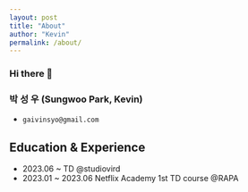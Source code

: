 ```yaml
---
layout: post
title: "About"
author: "Kevin"
permalink: /about/
---
```


### Hi there 👋

### 박 성 우 (Sungwoo Park, Kevin)
- `gaivinsyo@gmail.com`


## Education & Experience
- 2023.06 ~ TD @studiovird
- 2023.01 ~ 2023.06 Netflix Academy 1st TD course @RAPA
